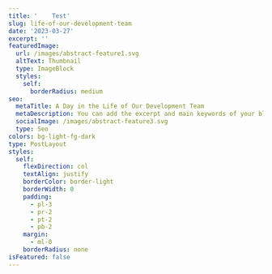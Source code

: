 ```yaml
---
title: '  ‎ ‎ Test'
slug: life-of-our-development-team
date: '2023-03-27'
excerpt: ''
featuredImage:
  url: /images/abstract-feature1.svg
  altText: Thumbnail
  type: ImageBlock
  styles:
    self:
      borderRadius: medium
seo:
  metaTitle: A Day in the Life of Our Development Team
  metaDescription: You can add the excerpt and main keywords of your blog post here.
  socialImage: /images/abstract-feature3.svg
  type: Seo
colors: bg-light-fg-dark
type: PostLayout
styles:
  self:
    flexDirection: col
    textAlign: justify
    borderColor: border-light
    borderWidth: 0
    padding:
      - pl-3
      - pr-2
      - pt-2
      - pb-2
    margin:
      - ml-0
    borderRadius: none
isFeatured: false
---
```

